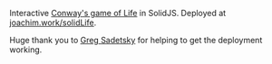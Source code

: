 Interactive [Conway's game of Life](https://en.wikipedia.org/wiki/Conway%27s_Game_of_Life) in SolidJS. Deployed at [joachim.work/solidLife](https://joachim.work/solidLife/).

Huge thank you to [Greg Sadetsky](https://github.com/gregsadetsky) for helping to get the deployment working. 